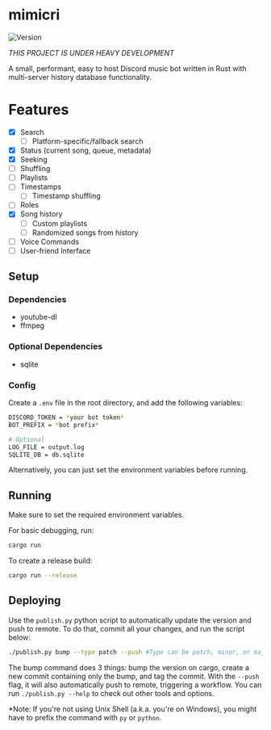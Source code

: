 # mimicri

![Version](https://img.shields.io/docker/v/poohcom1/mimicri?arch=amd64&sort=date)

_THIS PROJECT IS UNDER HEAVY DEVELOPMENT_

A small, performant, easy to host Discord music bot written in Rust with multi-server history database functionality.

# Features

- [x] Search
  - [ ] Platform-specific/fallback search
- [x] Status (current song, queue, metadata)
- [x] Seeking
- [ ] Shuffling
- [ ] Playlists
- [ ] Timestamps
  - [ ] Timestamp shuffling
- [ ] Roles
- [x] Song history
  - [ ] Custom playlists
  - [ ] Randomized songs from history
- [ ] Voice Commands
- [ ] User-friend Interface

## Setup

### Dependencies

- youtube-dl
- ffmpeg

### Optional Dependencies

- sqlite

### Config

Create a `.env` file in the root directory, and add the following variables:

```sh
DISCORD_TOKEN = *your bot token*
BOT_PREFIX = *bot prefix*

# Optional
LOG_FILE = output.log
SQLITE_DB = db.sqlite
```

Alternatively, you can just set the environment variables before running.

## Running

Make sure to set the required environment variables.

For basic debugging, run:

```sh
cargo run
```

To create a release build:

```sh
cargo run --release
```

## Deploying

Use the `publish.py` python script to automatically update the version and push to remote. To do that, commit all your changes, and run the script below:

```sh
./publish.py bump --type patch --push #Type can be patch, minor, or major
```

The bump command does 3 things: bump the version on cargo, create a new commit containing only the bump, and tag the commit. With the `--push` flag, it will also automatically push to remote, triggering a workflow. You can run `./publish.py --help` to check out other tools and options.

\*Note: If you're not using Unix Shell (a.k.a. you're on Windows), you might have to prefix the command with `py` or `python`.
